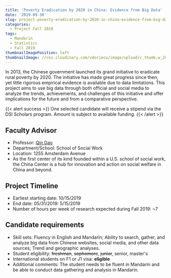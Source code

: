 ```yaml
---
title: 'Poverty Eradication by 2020 in China: Evidence from Big Data'
date: '2019-09-30'
slug: project-poverty-eradication-by-2020-in-china-evidence-from-big-data
categories:
  - Project Fall 2019
tags:
  - Mandarin
  - Statistics
  - Fall 2019
thumbnailImagePosition: left
thumbnailImage: //res.cloudinary.com/vdoriecu/image/upload/c_thumb,w_200,g_face/v1569960946/china_rural_yd8xt8.png
---
```

In 2013, the Chinese government launched its grand initiative to eradicate rural poverty by 2020. The initiative has made great progress since then, yet little rigorous empirical evidence is available due to data limitations. This project aims to use big data through both official and social media to analyze the trends, achievements, and challenges of this initiative and offer implications for the future and from a comparative perspective.

<!--more-->

{{< alert success >}}
One selected candidate will receive a stipend via the DSI Scholars program. Amount is subject to available funding.
{{< /alert >}}

## Faculty Advisor
+ Professor: [Qin Gao](https://chinacenter.socialwork.columbia.edu)
+ Department/School: School of Social Work
+ Location: 1255 Amsterdam Avenue
+ As the first center of its kind founded within a U.S. school of social work, the China Center is a hub for innovation and action on social welfare in China and beyond.

## Project Timeline
+ Earliest starting date: 10/15/2019
+ End date: 05/31/2019: 5/15/2019
+ Number of hours per week of research expected during Fall 2019: ~7

## Candidate requirements
+ Skill sets: Fluency in English and Mandarin; Ability to search, gather, and analyze big data from Chinese websites, social media, and other data sources; Trend and geographic analyses. 
+ Student eligibility: ~~freshman~~, ~~sophomore~~, ~~junior~~, senior, master's
+ International students on F1 or J1 visa: **eligible**
+ Additional comments: The student needs to be fluent in Mandarin and be able to conduct data gathering and analysis in Mandarin.
